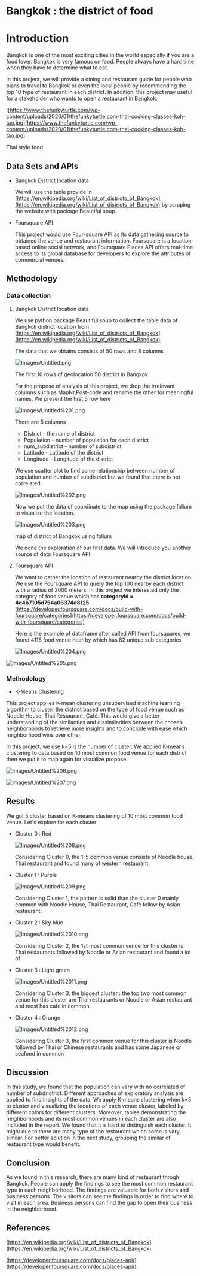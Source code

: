 # Bangkok :  the district of food

# Introduction

Bangkok is one of the most exciting cities in the world especially if you are a food lover. Bangkok is very famous on food. People always have a hard time when they have to determine what to eat.

In this project, we will provide a dining and restaurant guide for people who plans to travel to Bangkok or even the local people by recommending the top 10 type of restaurant in each district. In addition, this project may useful for a stakeholder who wants to open a restaurant in Bangkok.

![https://www.thefunkyturtle.com/wp-content/uploads/2020/01/thefunkyturtle.com-thai-cooking-classes-koh-tao.jpg](https://www.thefunkyturtle.com/wp-content/uploads/2020/01/thefunkyturtle.com-thai-cooking-classes-koh-tao.jpg)

Thai style food

## Data Sets and APIs

- Bangkok District location data

    We will use the table provide in [https://en.wikipedia.org/wiki/List_of_districts_of_Bangkok](https://en.wikipedia.org/wiki/List_of_districts_of_Bangkok) by scraping the website with package Beautiful soup.

- Foursquare API

    This project would use Four-square API as its data gathering source to obtained the venue and restaurant information. Foursquare is a location-based online social network, and Foursquare Places API offers real-time access to its global database for developers to explore the attributes of commercial venues.

## Methodology

### Data collection

1. Bangkok District location data

    We use python package Beautiful soup to collect the table data of Bangkok district location from [https://en.wikipedia.org/wiki/List_of_districts_of_Bangkok](https://en.wikipedia.org/wiki/List_of_districts_of_Bangkok)

    The data that we obtains consists of 50 rows and 8 columns

    ![Images/Untitled.png](Images/Untitled.png)

    The first 10 rows of geolocation 50 district in Bangkok

    For the propose of analysis of this project, we drop the irrelevant columns such as MapNr,Post-code and rename the other for meaningful names. We present the first 5 row here

    ![Images/Untitled%201.png](Images/Untitled%201.png)

    There are 5 columns

    - District - the name of district
    - Population - number of population for each district
    - num_subdistrict - number of subdistrict
    - Latitude - Latitude of the district
    - Longitude - Longitude of the district

    We use scatter plot to find some relationship between number of population and number of subdistrict but we found that there is not correlated

    ![Images/Untitled%202.png](Images/Untitled%202.png)

    Now we put the data of coordinate to the map using the package folium to visualize the location.

    ![Images/Untitled%203.png](Images/Untitled%203.png)

    map of district of Bangkok using folium

    We done the exploration of our first data. We will introduce you another source of data Foursquare API

2. Foursquare API

    We want to gather the location of restaurant nearby the district location. We use the Foursquare API to query the top 100 nearby each district with a radius of 2000 meters. In this project we interested only the category of food venue which has **categoryId = 4d4b7105d754a06374d8125** [https://developer.foursquare.com/docs/build-with-foursquare/categories](https://developer.foursquare.com/docs/build-with-foursquare/categories)

    Here is the example of dataframe after called API from foursquares, we found 4118 food venue near by which has 82 unique sub categories

    ![Images/Untitled%204.png](Images/Untitled%204.png)

![Images/Untitled%205.png](Images/Untitled%205.png)

### Methodology

- K-Means Clustering

This project applies K-mean clustering unsupervised machine learning algorithm to cluster the district based on the type of food venue such as Noodle House, Thai Restaurant, Café. This would give a better understanding of the similarities and dissimilarities between the chosen neighborhoods to retrieve more insights and to conclude with ease which neighborhood wins over other. 

In this project, we use k=5 is the number of cluster. We applied K-means clustering to data based on 10 most common food venue for each district then we put it to map again for visualize propose.

![Images/Untitled%206.png](Images/Untitled%206.png)

![Images/Untitled%207.png](Images/Untitled%207.png)

## Results

We got 5 cluster based on K-means clustering of 10 most common food venue. Let's explore for each cluster

- Cluster 0 : Red

    ![Images/Untitled%208.png](Images/Untitled%208.png)

    Considering Cluster 0, the 1-5 common venue consists of Noodle house, Thai restaurant and found many of western restaurant. 

- Cluster 1 : Purple

    ![Images/Untitled%209.png](Images/Untitled%209.png)

    Considering Cluster 1, the pattern is solid than the cluster 0 mainly common with Noodle House, Thai Restaurant, Café follow by Asian restaurant. 

- Cluster 2 :  Sky blue

    ![Images/Untitled%2010.png](Images/Untitled%2010.png)

    Considering Cluster 2, the 1st most common venue for this cluster is Thai restaurants followed by Noodle or Asian restaurant and found a lot of  

- Cluster 3 : Light green

    ![Images/Untitled%2011.png](Images/Untitled%2011.png)

    Considering Cluster 3, the biggest cluster : the top two most common venue for this cluster are Thai restaurants or Noodle or Asian restaurant and most has cafe in common

- Cluster 4 : Orange

    ![Images/Untitled%2012.png](Images/Untitled%2012.png)

    Considering Cluster 3, the first common venue for this cluster is Noodle followed by Thai or Chinese restaurants and has some Japanese or seafood in common

## Discussion

In this study, we found that the population can vary with no correlated of number of subdrictrict. Different approaches of exploratory analysis are applied to find insights of the data. We apply K-means clustering when k=5 to cluster and visualizing the locations of each venue cluster, labeled by different colors for different clusters. Moreover, tables demonstrating the neighborhoods and its most common venues in each cluster are also included in the report. We found that it is hard to distinguish each cluster. It might due to there are many type of the restaurant which some is vary similar. For better solution in the next study, grouping the similar of restaurant type would benefit. 

## Conclusion

As we found in this research, there are many kind of restaurant throgh Bangkok. People can apply the findings to see the most common restaurant type in each neighborhood. The findings are valuable for both visitors and business persons. The visitors can see the findings in order to find where to visit in each area. Business persons can find the gap to open their business in the neighborhood.

## References

[https://en.wikipedia.org/wiki/List_of_districts_of_Bangkok](https://en.wikipedia.org/wiki/List_of_districts_of_Bangkok)

[https://developer.foursquare.com/docs/places-api/](https://developer.foursquare.com/docs/places-api/)
